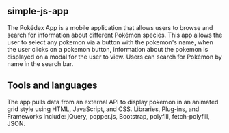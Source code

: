 ## simple-js-app
The Pokédex App is a mobile application that allows users to browse and search for information about different Pokémon species. This app allows the user to select any pokemon via a button with the pokemon's name, when the user clicks on a pokemon button, information about the pokemon is displayed on a modal for the user to view. Users can search for Pokémon by name in the search bar. 

## Tools and languages 
The app pulls data from an external API to display pokemon in an animated grid style using HTML, JavaScript, and CSS. Libraries, Plug-ins, and Frameworks include: jQuery, popper.js, Bootstrap, polyfill, fetch-polyfill, JSON.

